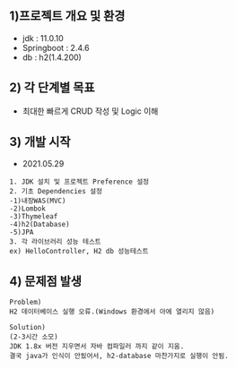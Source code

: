 ## 1)프로젝트 개요 및 환경


* jdk : 11.0.10
* Springboot : 2.4.6
* db : h2(1.4.200)


## 2) 각 단계별 목표
* 최대한 빠르게 CRUD 작성 및 Logic 이해


## 3) 개발 시작
* 2021.05.29

```
1. JDK 설치 및 프로젝트 Preference 설정
2. 기초 Dependencies 설정
-1)내장WAS(MVC)
-2)Lombok
-3)Thymeleaf
-4)h2(Database)
-5)JPA
3. 각 라이브러리 성능 테스트
ex) HelloController, H2 db 성능테스트
```

## 4) 문제점 발생

```
Problem)
H2 데이터베이스 실행 오류.(Windows 환경에서 아에 열리지 않음)

Solution)
(2-3시간 소모)
JDK 1.8x 버전 지우면서 자바 컴파일러 까지 같이 지움.
결국 java가 인식이 안됬어서, h2-database 마찬가지로 실행이 안됨.
``` 
  
 